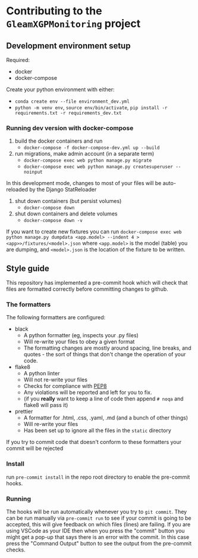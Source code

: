 # Contributing to the `GleamXGPMonitoring` project

## Development environment setup

Required:

- docker
- docker-compose

Create your python environment with either:

- `conda create env --file environment_dev.yml`
- `python -m venv env`, `source env/bin/activate`, `pip install -r requirements.txt -r requirements_dev.txt`

### Running dev version with docker-compose

1. build the docker containers and run
   - `docker-compose -f docker-compose-dev.yml up --build`
2. run migrations, make admin account (in a separate term)
   - `docker-compose exec web python manage.py migrate`
   - `docker-compose exec web python manage.py createsuperuser --noinput`

In this development mode, changes to most of your files will be auto-reloaded by the Django StatReloader

1. shut down containers (but persist volumes)
   - `docker-compose down`
2. shut down containers and delete volumes
   - `docker-compose down -v`

If you want to create new fixtures you can run `docker-compose exec web python manage.py dumpdata <app.model> --indent 4 > <app>>/fixtures/<model>.json` where `<app.model>` is the model (table) you are dumping, and `<model>.json` is the location of the fixture to be written.

## Style guide

This repository has implemented a pre-commit hook which will check that files are formatted correctly before committing changes to github.

### The formatters

The following formatters are configured:

- black
  - A python formatter (eg, inspects your .py files)
  - Will re-write your files to obey a given format
  - The formatting changes are mostly around spacing, line breaks, and quotes - the sort of things that don't change the operation of your code.
- flake8
  - A python linter
  - Will not re-write your files
  - Checks for compliance with [PEP8](https://peps.python.org/pep-0008/)
  - Any violations will be reported and left for you to fix.
  - (if you **really** want to keep a line of code then append `# noqa` and flake8 will pass it)
- prettier
  - A formatter for .html, .css, .yaml, .md (and a bunch of other things)
  - Will re-write your files
  - Has been set up to ignore all the files in the `static` directory

If you try to commit code that doesn't conform to these formatters your commit will be rejected

### Install

run `pre-commit install` in the repo root directory to enable the pre-commit hooks.

### Running

The hooks will be run automatically whenever you try to `git commit`.
They can be run manually via `pre-commit run` to see if your commit is going to be accepted, this will give feedback on which files (lines) are failing.
If you are using VSCode as your IDE then when you press the "commit" button you might get a pop-up that says there is an error with the commit.
In this case press the "Command Output" button to see the output from the pre-commit checks.
